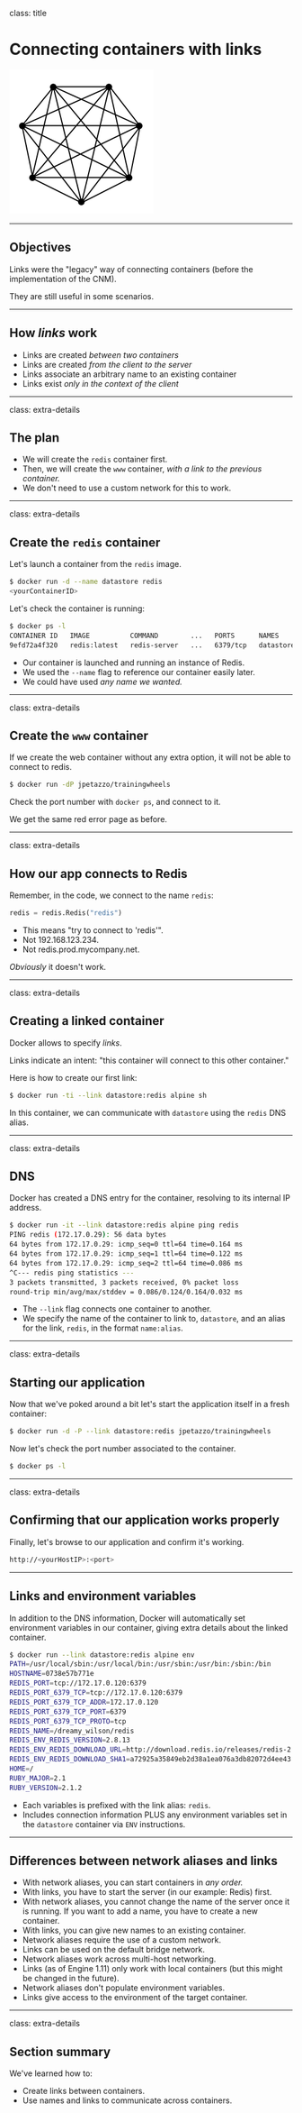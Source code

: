 
class: title

# Connecting containers with links

![graph](images/title-connecting-containers-with-links.gif)

---

## Objectives

Links were the "legacy" way of connecting containers (before the implementation of the CNM).

They are still useful in some scenarios.

---

## How *links* work

* Links are created *between two containers*
* Links are created *from the client to the server*
* Links associate an arbitrary name to an existing container
* Links exist *only in the context of the client*

---

class: extra-details

## The plan

* We will create the `redis` container first.
* Then, we will create the `www` container, *with a link to the previous container.*
* We don't need to use a custom network for this to work.

---

class: extra-details

## Create the `redis` container

Let's launch a container from the `redis` image.

```bash
$ docker run -d --name datastore redis
<yourContainerID>
```

Let's check the container is running:

```bash
$ docker ps -l
CONTAINER ID   IMAGE          COMMAND        ...   PORTS      NAMES
9efd72a4f320   redis:latest   redis-server   ...   6379/tcp   datastore
```


* Our container is launched and running an instance of Redis.
* We used the `--name` flag to reference our container easily later.
* We could have used *any name we wanted.*

---

class: extra-details

## Create the `www` container

If we create the web container without any extra option, it will not be able to connect to redis.

```bash
$ docker run -dP jpetazzo/trainingwheels
```

Check the port number with `docker ps`, and connect to it.

We get the same red error page as before.

---

class: extra-details

## How our app connects to Redis

Remember, in the code, we connect to the name `redis`:

```python
redis = redis.Redis("redis")
```

* This means "try to connect to 'redis'".
* Not 192.168.123.234.
* Not redis.prod.mycompany.net.

*Obviously* it doesn't work.

---

class: extra-details

## Creating a linked container

Docker allows to specify *links*.

Links indicate an intent: "this container will connect to this other container."

Here is how to create our first link:

```bash
$ docker run -ti --link datastore:redis alpine sh
```

In this container, we can communicate with `datastore` using
the `redis` DNS alias.

---

class: extra-details

## DNS

Docker has created a DNS entry for the container, resolving to its internal IP address.

```bash
$ docker run -it --link datastore:redis alpine ping redis
PING redis (172.17.0.29): 56 data bytes
64 bytes from 172.17.0.29: icmp_seq=0 ttl=64 time=0.164 ms
64 bytes from 172.17.0.29: icmp_seq=1 ttl=64 time=0.122 ms
64 bytes from 172.17.0.29: icmp_seq=2 ttl=64 time=0.086 ms
^C--- redis ping statistics ---
3 packets transmitted, 3 packets received, 0% packet loss
round-trip min/avg/max/stddev = 0.086/0.124/0.164/0.032 ms
```


* The `--link` flag connects one container to another.
* We specify the name of the container to link to, `datastore`, and an
  alias for the link, `redis`, in the format `name:alias`.

---

class: extra-details

## Starting our application

Now that we've poked around a bit let's start the application itself in
a fresh container:

```bash
$ docker run -d -P --link datastore:redis jpetazzo/trainingwheels
```

Now let's check the port number associated to the container.

```bash
$ docker ps -l
```

---

class: extra-details

## Confirming that our application works properly

Finally, let's browse to our application and confirm it's working.

```bash
http://<yourHostIP>:<port>
```

---

## Links and environment variables

In addition to the DNS information, Docker will automatically set environment variables in our container, giving extra details about the linked container.

```bash
$ docker run --link datastore:redis alpine env
PATH=/usr/local/sbin:/usr/local/bin:/usr/sbin:/usr/bin:/sbin:/bin
HOSTNAME=0738e57b771e
REDIS_PORT=tcp://172.17.0.120:6379
REDIS_PORT_6379_TCP=tcp://172.17.0.120:6379
REDIS_PORT_6379_TCP_ADDR=172.17.0.120
REDIS_PORT_6379_TCP_PORT=6379
REDIS_PORT_6379_TCP_PROTO=tcp
REDIS_NAME=/dreamy_wilson/redis
REDIS_ENV_REDIS_VERSION=2.8.13
REDIS_ENV_REDIS_DOWNLOAD_URL=http://download.redis.io/releases/redis-2.8.13.tar.gz
REDIS_ENV_REDIS_DOWNLOAD_SHA1=a72925a35849eb2d38a1ea076a3db82072d4ee43
HOME=/
RUBY_MAJOR=2.1
RUBY_VERSION=2.1.2
```


* Each variables is prefixed with the link alias: `redis`.
* Includes connection information PLUS any environment variables set in
  the `datastore` container via `ENV` instructions.

---

## Differences between network aliases and links

* With network aliases, you can start containers in *any order.*
* With links, you have to start the server (in our example: Redis) first.
* With network aliases, you cannot change the name of the server once it is running. If you want to add a name, you have to create a new container.
* With links, you can give new names to an existing container.
* Network aliases require the use of a custom network.
* Links can be used on the default bridge network.
* Network aliases work across multi-host networking.
* Links (as of Engine 1.11) only work with local containers (but this might be changed in the future).
* Network aliases don't populate environment variables.
* Links give access to the environment of the target container.

---

class: extra-details

## Section summary

We've learned how to:

* Create links between containers.
* Use names and links to communicate across containers.

